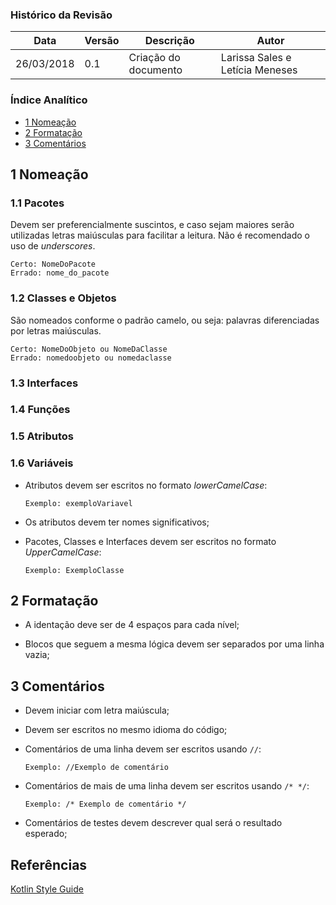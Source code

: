 ### Histórico da Revisão
| Data | Versão | Descrição | Autor |
|---|---|---|---|
| 26/03/2018 | 0.1 | Criação do documento | Larissa Sales e Letícia Meneses |


### Índice Analítico
* [1 Nomeação](#1-nomeação)
* [2 Formatação](#2-formatação)
* [3 Comentários](#3-comentários)



## 1 Nomeação
### 1.1 Pacotes
  Devem ser preferencialmente suscintos, e caso sejam maiores serão utilizadas letras maiúsculas para facilitar a leitura. Não é recomendado o uso de _underscores_.

  ```
  Certo: NomeDoPacote 
  Errado: nome_do_pacote 
  ```
### 1.2 Classes e Objetos
  São nomeados conforme o padrão camelo, ou seja: palavras diferenciadas por letras maiúsculas.

  ```
  Certo: NomeDoObjeto ou NomeDaClasse
  Errado: nomedoobjeto ou nomedaclasse
  ```


### 1.3 Interfaces
### 1.4 Funções
### 1.5 Atributos 
### 1.6 Variáveis



* Atributos devem ser escritos no formato _lowerCamelCase_:

  ``
  Exemplo: exemploVariavel
  ``

* Os atributos devem ter nomes significativos;

* Pacotes, Classes e Interfaces devem ser escritos no formato _UpperCamelCase_:

  ``
  Exemplo: ExemploClasse
  ``

## 2 Formatação

* A identação deve ser de 4 espaços para cada nível;

* Blocos que seguem a mesma lógica devem ser separados por uma linha vazia;

## 3 Comentários

* Devem iniciar com letra maiúscula;

* Devem ser escritos no mesmo idioma do código;

* Comentários de uma linha devem ser escritos usando `//`:

  ``
  Exemplo: //Exemplo de comentário
  ``

* Comentários de mais de uma linha devem ser escritos usando `/* */`:

    `Exemplo: /* Exemplo de comentário */`

* Comentários de testes devem descrever qual será o resultado esperado;



## Referências
[Kotlin Style Guide](https://kotlinlang.org/docs/reference/coding-conventions.html)
